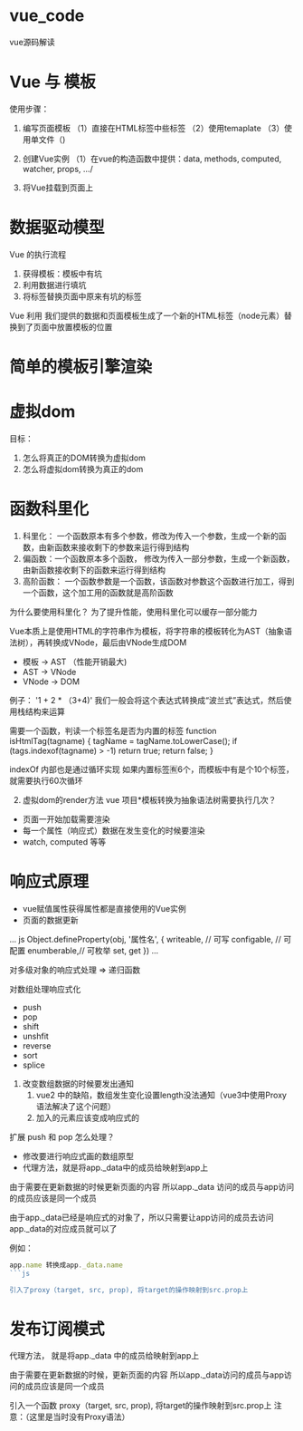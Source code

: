 <!--
 * @Description: Readme
 * @Author: Zale Ying
 * @Date: 2020-09-24 19:39:50
 * @LastEditTime: 2020-10-10 14:22:42
 * @LastEditors: Zale Ying
-->
# vue_code
vue源码解读

# Vue 与 模板
使用步骤：

1. 编写页面模板
    （1）直接在HTML标签中些标签
    （2）使用temaplate
    （3）使用单文件（<tempalte>)

2. 创建Vue实例
    （1）在vue的构造函数中提供：data, methods, computed, watcher, props, .../

3. 将Vue挂载到页面上

# 数据驱动模型

Vue 的执行流程

1. 获得模板：模板中有坑
2. 利用数据进行填坑
3. 将标签替换页面中原来有坑的标签

Vue 利用 我们提供的数据和页面模板生成了一个新的HTML标签（node元素）替换到了页面中放置模板的位置

# 简单的模板引擎渲染


# 虚拟dom

目标：
1. 怎么将真正的DOM转换为虚拟dom
2. 怎么将虚拟dom转换为真正的dom 

# 函数科里化

1. 科里化： 一个函数原本有多个参数，修改为传入一个参数，生成一个新的函数，由新函数来接收剩下的参数来运行得到结构
2. 偏函数：一个函数原本多个函数， 修改为传入一部分参数，生成一个新函数，由新函数接收剩下的函数来运行得到结构
3. 高阶函数： 一个函数参数是一个函数，该函数对参数这个函数进行加工，得到一个函数，这个加工用的函数就是高阶函数

为什么要使用科里化？ 为了提升性能，使用科里化可以缓存一部分能力

Vue本质上是使用HTML的字符串作为模板，将字符串的模板转化为AST（抽象语法树），再转换成VNode，最后由VNode生成DOM

- 模板 -> AST （性能开销最大)
- AST -> VNode
- VNode -> DOM

例子： '1 + 2 * （3+4)'
我们一般会将这个表达式转换成“波兰式”表达式，然后使用栈结构来运算

需要一个函数，判读一个标签名是否为内置的标签
function isHtmlTag(tagname) {
    tagName = tagName.toLowerCase();
    if (tags.indexof(tagname) > -1) return true;
    return false;
}

indexOf 内部也是通过循环实现
如果内置标签🈶6个，而模板中有是个10个标签，就需要执行60次循环

2. 虚拟dom的render方法
vue 项目*模板转换为抽象语法树需要执行几次？

- 页面一开始加载需要渲染
- 每一个属性（响应式）数据在发生变化的时候要渲染
- watch, computed 等等

# 响应式原理
- vue赋值属性获得属性都是直接使用的Vue实例
- 页面的数据更新

... js
Object.defineProperty(obj, '属性名', {
    writeable,  // 可写
    configable, // 可配置
    enumberable,// 可枚举
    set,
    get
})
...

对多级对象的响应式处理 => 递归函数

对数组处理响应式化
- push
- pop
- shift
- unshfit
- reverse
- sort
- splice

1. 改变数组数据的时候要发出通知
    1. vue2 中的缺陷，数组发生变化设置length没法通知（vue3中使用Proxy语法解决了这个问题）
    2. 加入的元素应该变成响应式的

扩展 push 和 pop 怎么处理？

- 修改要进行响应式画的数组原型
- 代理方法，就是将app._data中的成员给映射到app上

由于需要在更新数据的时候更新页面的内容
所以app._data 访问的成员与app访问的成员应该是同一个成员

由于app._data已经是响应式的对象了，所以只需要让app访问的成员去访问app._data的对应成员就可以了

例如：
```js
app.name 转换成app._data.name
```js

引入了proxy（target, src, prop), 将target的操作映射到src.prop上

```

# 发布订阅模式

代理方法， 就是将app._data 中的成员给映射到app上

由于需要在更新数据的时候，更新页面的内容
所以app._data访问的成员与app访问的成员应该是同一个成员

引入一个函数 proxy（target, src, prop), 将target的操作映射到src.prop上 注意：（这里是当时没有Proxy语法）